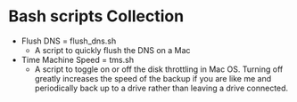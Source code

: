 # Bash scripts Collection

* Flush DNS = flush_dns.sh
  * A script to quickly flush the DNS on a Mac
* Time Machine Speed = tms.sh
  * A script to toggle on or off the disk throttling in Mac OS.  Turning off greatly increases the speed of the backup if you are like me and periodically back up to a drive rather than leaving a drive connected. 
